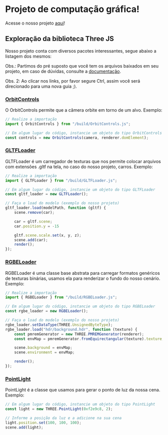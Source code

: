 # Projeto de computação gráfica!

Acesse o nosso projeto [aqui](https://flaviotech.github.io/projeto_computacao_grafica/)!

## Exploração da biblioteca Three JS
Nosso projeto conta com diversos pacotes interessantes, segue abaixo a listagem dos mesmos:

Obs.: Partimos do pré suposto que você tem os arquivos baixados em seu projeto, em caso de dúvidas,
consulte a [documentação](https://threejs.org/docs/index.html#manual/en/introduction/Creating-a-scene).

Obs. 2: Ao clicar nos links, por favor segure Ctrl, assim você será direcionado para uma nova guia ;).

### [OrbitControls](https://threejs.org/docs/#examples/en/controls/OrbitControls)
O OrbitControls permite que a câmera orbite em torno de um alvo.
Exemplo:
```js
// Realize a importação
import { OrbitControls } from "/build/OrbitControls.js";

// Em algum lugar do código, instancie um objeto do tipo OrbitControls
const controls = new OrbitControls(camera, renderer.domElement);
```


### [GLTFLoader](https://threejs.org/docs/#examples/en/loaders/GLTFLoader)
GLTFLoader é um carregador de texturas que nos permite colocar arquivos
com extensões .gltf na tela, no caso do nosso projeto, carros.
Exemplo:
```js
// Realize a importação
import { GLTFLoader } from "/build/GLTFLoader.js";

// Em algum lugar do código, instancie um objeto do tipo GLTFLoader
const gltf_loader = new GLTFLoader();

// Faça o load do modelo (exemplo do nosso projeto)
gltf_loader.load(modelPath, function (gltf) {
    scene.remove(car);

    car = gltf.scene;
    car.position.y = -15

    gltf.scene.scale.set(x, y, z);
    scene.add(car);
    render();
});
```

### [RGBELoader](https://threejs.org/docs/#api/en/loaders/DataTextureLoader)
RGBELoader é uma classe base abstrata para carregar formatos genéricos de texturas binárias,
usamos ela para renderizar o fundo do nosso cenário.
Exemplo:
```js
// Realize a importação
import { RGBELoader } from "/build/RGBELoader.js";

// Em algum lugar do código, instancie um objeto do tipo RGBELoader
const rgbe_loader = new RGBELoader();

// Faça o load do modelo (exemplo do nosso projeto)
rgbe_loader.setDataType(THREE.UnsignedByteType);
rgbe_loader.load("hdr/background.hdr", function (texture) {
    const pmremGenerator = new THREE.PMREMGenerator(renderer);
    const envMap = pmremGenerator.fromEquirectangular(texture).texture;

    scene.background = envMap;
    scene.environment = envMap;

    render();
});
```

### [PointLight](https://threejs.org/docs/#api/en/loaders/DataTextureLoader)
PointLight é a classe que usamos para gerar o ponto de luz da nossa cena.
Exemplo:
```js
// Em algum lugar do código, instancie um objeto do tipo PointLight
const light = new THREE.PointLight(0xf2e9c8, 2);

// Informe a posição da luz e a adicione na sua cena
light.position.set(100, 100, 100);
scene.add(light);
```
